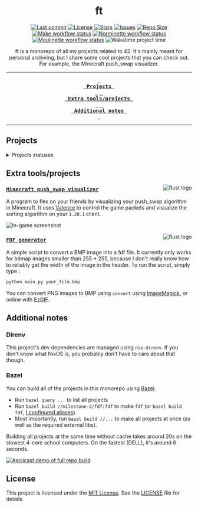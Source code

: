<div align="center">
    <h1>ft</h1>
</div>

<div align="center">
  <p>
    <a href="https://github.com/airone01/ft/pulse"><img alt="Last commit" src="https://img.shields.io/github/last-commit/airone01/ft?style=flat-square&logo=starship&color=8bd5ca&logoColor=D9E0EE&labelColor=302D41"/></a>
    <a href="https://github.com/airone01/ft/blob/main/LICENSE"><img alt="License" src="https://img.shields.io/github/license/airone01/ft?style=flat-square&logo=unlicense&color=ee999f&logoColor=D9E0EE&labelColor=302D41" /></a>
    <a href="https://github.com/airone01/ft/stargazers"><img alt="Stars" src="https://img.shields.io/github/stars/airone01/ft?style=flat-square&logo=githubsponsors&color=c69ff5&logoColor=D9E0EE&labelColor=302D41" /></a>
    <a href="https://github.com/airone01/ft/issues"><img alt="Issues" src="https://img.shields.io/github/issues/airone01/ft?style=flat-square&logo=bilibili&color=F5E0DC&logoColor=D9E0EE&labelColor=302D41" /></a>
    <a href="https://github.com/airone01/ft"><img alt="Repo Size" src="https://img.shields.io/github/repo-size/airone01/ft?color=%23DDB6F2&label=SIZE&logo=codesandbox&style=flat-square&logoColor=D9E0EE&labelColor=302D41" /></a><br />
    <a href="https://github.com/airone01/ft/actions/workflows/make.yml"><img alt="Make workflow status" src="https://img.shields.io/github/actions/workflow/status/airone01/ft/make.yml?style=flat-square&logo=github&logoColor=D9E0EE&labelColor=302D41" /></a>
    <a href="https://github.com/airone01/ft/actions/workflows/norminette.yml"><img alt="Norminette workflow status" src="https://img.shields.io/github/actions/workflow/status/airone01/ft/norminette.yml?style=flat-square&logo=github&logoColor=D9E0EE&labelColor=302D41" /></a>
    <a href="https://github.com/airone01/ft/actions/workflows/moulinette.yml"><img alt="Moulinette workflow status" src="https://img.shields.io/github/actions/workflow/status/airone01/ft/moulinette.yml?style=flat-square&logo=github&logoColor=D9E0EE&labelColor=302D41" /></a>
    <img src="https://wakatime.com/badge/github/airone01/ft.svg?style=flat-square" alt="Wakatime project time">
  </p>
</div>

<div align="center">
  <a>
    ft is a monorepo of all my projects related to 42. It's mainly meant for personal archiving, but I share some cool projects that you can check out. For example, the Minecraft push_swap visualizer.
  </a>
</div>

---

<div align="center"><p>

[Projects]: #projects
[Extra tools/projects]: #extra-toolsprojects
[Additional notes]: #additional-notes

**[<kbd> <br> Projects <br> </kbd>][Projects]**
**[<kbd> <br> Extra tools/projects <br> </kbd>][Extra tools/projects]**
**[<kbd> <br> Additional notes <br> </kbd>][Additional notes]**

</p></div>

---

## Projects

<details>
  <summary>Projects statuses</summary>
  <table border="1" align="center">
    <thead>
      <tr>
        <th><strong>Milestone</strong></th>
        <th><strong>Project</strong></th>
        <th><strong>Finished</strong></th>
        <th><strong>Grade</strong></th>
      </tr>
    </thead>
    <tbody>
      <tr align="center">
        <td>0</td>
        <td><a href="/milestone-0-libft/README.md"><img src="https://github.com/ayogun/42-project-badges/raw/main/badges/libftm.png" alt="libft logo"></a></td>
        <td>
          ✅<br>
          <sub>(with bonuses)</sub>
        </td>
        <td>125</td>
      </tr>
      <tr align="center">
        <td rowspan="3">1</td>
        <td><a href="/milestone-1-born2beroot/README.md"><img src="https://github.com/ayogun/42-project-badges/raw/main/badges/born2berootm.png" alt="born2beroot logo"></a></td>
        <td>
          ✅<br>
          <sub>(with bonuses)</sub>
        </td>
        <td>125</td>
      </tr>
      <tr align="center">
        <td><a href="/milestone-1-ft_printf/README.md"><img src="https://github.com/ayogun/42-project-badges/raw/main/badges/ft_printfe.png" alt="ft_printf logo"></a></td>
        <td>✅</td>
        <td>100</td>
      </tr>
      <tr align="center">
        <td><a href="/milestone-1-get_next_line/README.md"><img src="https://github.com/ayogun/42-project-badges/raw/main/badges/get_next_linee.png" alt="get_next_line logo"></a></td>
        <td>✅</td>
        <td>100</td>
      </tr>
      <tr align="center">
        <td rowspan="3">2</td>
        <td><a href="/milestone-2-pipex/README.md"><img src="https://github.com/ayogun/42-project-badges/raw/main/badges/pipexm.png" alt="pipex logo"></a></td>
        <td>
          ✅<br>
          <sub>(with bonuses)</sub>
        </td>
        <td>125</td>
      </tr>
      <tr align="center">
        <td><a href="/milestone-2-push_swap/README.md"><img src="https://github.com/ayogun/42-project-badges/raw/main/badges/push_swape.png" alt="push_swap logo"></a></td>
        <td>✅</td>
        <td>100</td>
      </tr>
      <tr align="center">
        <td><a href="/milestone-2-fdf/README.md"><img src="https://github.com/ayogun/42-project-badges/raw/main/badges/fdfm.png" alt="fdf logo"></a></td>
        <td>
          ✅<br>
          <sub>(with bonuses)</sub>
        </td>
        <td>125</td>
      </tr>
      <tr align="center">
        <td rowspan=2>3</td>
        <td>
            <a href="/milestone-3-minishell/README.md"><img src="https://github.com/ayogun/42-project-badges/raw/main/badges/minishelle.png" alt="minishell logo"></a><br>
            <sub>with <a href="https://github.com/Manomania/">@maximart</a></sub>
        </td>
        <td>✅</td>
        <td>101</td>
      </tr>
      <tr align="center">
        <td><a href="/milestone-3-philosophers/README.md"><img src="https://github.com/ayogun/42-project-badges/raw/main/badges/philosopherse.png" alt="philosophers logo"></a></td>
        <td>✅</td>
        <td>100</td>
      </tr>
      <tr align="center">
        <td rowspan=2>4</td>
        <td>
            <a href="/milestone-4-cub3d/README.md"><img src="https://github.com/ayogun/42-project-badges/raw/main/badges/cub3dm.png" alt="cub3d logo"></a><br>
            <sub>with <a href="https://github.com/Manomania/">@maximart</a></sub>
        </td>
        <td>
          ✅<br>
          <sub>(with bonuses)</sub>
        </td>
        <td>125</td>
      </tr>
      <tr align="center">
        <td>
            <a href="/milestone-4-cpp00/"><img src="https://github.com/ayogun/42-project-badges/raw/main/badges/cppe.png" alt="CPP logo"></a></a><br>
            <sub>CPP 00-04</sub>
        </td>
        <td>✅<br/>
          <sub>(various grades)</sub>
        </td>
        <td>?</td>
      </tr>
    </tbody>
  </table>
</details>

## Extra tools/projects

<img alt="Rust logo" src="https://skillicons.dev/icons?i=rust" align="right" />

### [`Minecraft push_swap visualizer`](./tools/push-swap-visualizer-minecraft/README.md)

A program to flex on your friends by visualizing your push_swap algorithm in
Minecraft. It uses [Valence](https://valence.rs/) to control the game packets
and visualize the sorting algorithm on your `1.20.1` client.

![In-game screenshot](./.github/assets/screenshot_1.webp)

<img alt="Rust logo" src="https://skillicons.dev/icons?i=rust" align="right" />

### [`FDF generator`](./external-tools/fdf-bmp-converter/README.md)

A simple script to convert a BMP image into a fdf file. It currently only works
for bitmap images smaller than 255 \* 255, because I don't really know how to
reliably get the width of the image in the header. To run the script, simply
type :

```sh
python main.py your_file.bmp
```

You can convert PNG images to BMP using `convert` using [ImageMagick](https://imagemagick.org/), or online with [EzGIF](https://ezgif.com/png-to-bmp).

## Additional notes

### Direnv

This project's dev dependencies are managed using `nix-direnv`. If you don't
know what NixOS is, you probably don't have to care about that though.

### Bazel

You can build all of the projects in this monorepo using [Bazel](https://bazel.build/).

- Run `bazel query ...` to list all projects
- Run `bazel build //milestone-2/fdf:fdf` to make `fdf` (or `bazel build fdf`, [I configured aliases](./BUILD.bazel)).
- Most importantly, run `bazel build //...` to make all projects at once (as well as the required external libs).

Building all projects at the same time without cache takes around 20s on the slowest 4-core school computers. On the fastest (DELL), it's around 6 seconds.

[![Asciicast demo of full repo build](https://asciinema.org/a/Q60Ii24GuotRy8JJRdH2NMJxf.svg)](https://asciinema.org/a/Q60Ii24GuotRy8JJRdH2NMJxf)

## License

This project is licensed under the [MIT License](/LICENSE). See the [LICENSE](/LICENSE) file for details.

